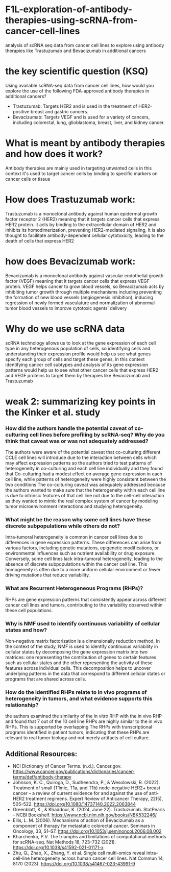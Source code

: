 # F1L-exploration-of-antibody-therapies-using-scRNA-from-cancer-cell-lines
analysis of scRNA seq data from cancer cell lines to explore using antibody therapies like Trastuzumab and Bevacizumab in additional cancers


# the key scientific question (KSQ)
Using available scRNA-seq data from cancer cell lines, how would you explore the use of the following FDA-approved antibody therapies in additional cancers?
- Trastuzumab: Targets HER2 and is used in the treatment of HER2-positive breast and gastric cancers.
- Bevacizumab: Targets VEGF and is used for a variety of cancers, including colorectal, lung, glioblastoma, breast, liver, and kidney cancer.

# What is meant by antibody therapies and how does it work?
Antibody therapies are mainly used in targeting unwanted cells in this context it's used to target cancer cells by binding to specific markers on cancer cells or tissue 

# How does Trastuzumab work:
Trastuzumab is a monoclonal antibody against human epidermal growth factor receptor 2 (HER2) meaning that it targets cancer cells that express HER2 protein.
it acts by binding to the extracellular domain of HER2 and inhibits its homodimerization, preventing HER2-mediated signaling, It is also thought to facilitate antibody-dependent cellular cytotoxicity, leading to the death of cells that express HER2

# how does Bevacizumab work:
Bevacizumab is a monoclonal antibody against vascular endothelial growth factor (VEGF) meaning that it targets cancer cells that express VEGF protein.
VEGF helps cancer to grow blood vessels, so Bevacizumab acts by inhibiting tumor growth through multiple mechanisms including preventing the formation of new blood vessels (angiogenesis inhibition), inducing regression of newly formed vasculature and normalization of abnormal tumor blood vessels to improve cytotoxic agents’ delivery

# Why do we use scRNA data 
scRNA technology allows  us to look at the gene expression of each cell type in any heterogenous population of cells, so identifying cells and understanding their expression profile would help us see what genes specify each group of cells and target these genes, in this context identifying cancer cell subtypes and analysis of its gene expression patterns would help us to see what other cancer cells that express HER2 and VEGF proteins to target them by therapies like Bevacizumab and Trastuzumab 


# weak 2: summarizing key points in the  Kinker et al. study 
### How did the authors handle the potential caveat of co-culturing cell lines before profiling by scRNA-seq? Why do you think that caveat was or was not adequately addressed?
The authors were aware of the potential caveat that co-culturing different CCLE cell lines will introduce due to the interaction between cells which may affect expression patterns so the authors tried to test patterns of heterogeneity in co-culturing and each cell line individually and they found that Co-culturing had a modest effect on average gene expression in each cell line, while patterns of heterogeneity were highly consistent between the two conditions
The co-culturing caveat was adequately addressed because the authors wanted to make sure that the heterogeneity within each cell line is due to intrinsic features of that cell line not due to the cell-cell interaction as they wanted to mimic the real complex system of cancer by modeling tumor microenvironment interactions and studying heterogeneity.
### What might be the reason why some cell lines have these discrete subpopulations while others do not?
Intra-tumoral heterogeneity is common in cancer cell lines due to differences in gene expression patterns. These differences can arise from various factors, including genetic mutations, epigenetic modifications, or environmental influences such as nutrient availability or drug exposure. Conversely, some cell lines lack intra-tumoral heterogeneity, leading to the absence of discrete subpopulations within the cancer cell line. This homogeneity is often due to a more uniform cellular environment or fewer driving mutations that reduce variability.
### What are Recurrent Heterogeneous Programs (RHPs)?
RHPs are gene expression patterns that consistently appear across different cancer cell lines and tumors, contributing to the variability observed within these cell populations.
### Why is NMF used to identify continuous variability of cellular states and how?
Non-negative matrix factorization is a dimensionally reduction method, In the context of the study, NMF is used to identify continuous variability in cellular states by decomposing the gene expression matrix into two matrices: one representing the contribution of genes to certain features such as cellular states and the other representing the activity of these features across individual cells. This decomposition helps to uncover underlying patterns in the data that correspond to different cellular states or programs that are shared across cells.
### How do the identified RHPs relate to in vivo programs of heterogeneity in tumors, and what evidence supports this relationship?
the authors examined the similarity of the in vitro RHP with the in vivo RHP and found that 7 out of the 10 cell line RHPs are highly similar to the in vivo RHPs. This is supported by overlapping The RHPs with transcriptional programs identified in patient tumors, indicating that these RHPs are relevant to real tumor biology and not merely artifacts of cell culture.



## Additional Resources:
- NCI Dictionary of Cancer Terms. (n.d.). Cancer.gov. https://www.cancer.gov/publications/dictionaries/cancer-terms/def/antibody-therapy
- Johnson, K. C., Quiroga, D., Sudheendra, P., & Wesolowski, R. (2022). Treatment of small (T1mic, T1a, and T1b) node-negative HER2+ breast cancer – a review of current evidence for and against the use of anti-HER2 treatment regimens. Expert Review of Anticancer Therapy, 22(5), 505–522. https://doi.org/10.1080/14737140.2022.2063844
- Greenblatt, K., & Khaddour, K. (2024, June 22). Trastuzumab. StatPearls - NCBI Bookshelf. https://www.ncbi.nlm.nih.gov/books/NBK532246/
- Ellis, L. M. (2006). Mechanisms of action of Bevacizumab as a component of therapy for metastatic colorectal cancer. Seminars in Oncology, 33, S1–S7. https://doi.org/10.1053/j.seminoncol.2006.08.002
- Kharchenko, P.V. The triumphs and limitations of computational methods for scRNA-seq. Nat Methods 18, 723–732 (2021). https://doi.org/10.1038/s41592-021-01171-x
- Zhu, Q., Zhao, X., Zhang, Y. et al. Single cell multi-omics reveal intra-cell-line heterogeneity across human cancer cell lines. Nat Commun 14, 8170 (2023). https://doi.org/10.1038/s41467-023-43991-9
